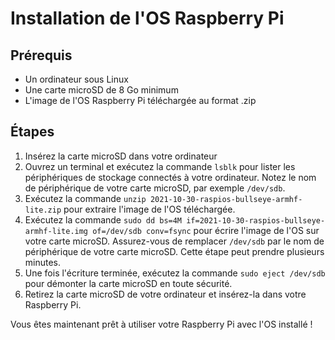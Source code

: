 # Installation de l'OS Raspberry Pi

## Prérequis

- Un ordinateur sous Linux
- Une carte microSD de 8 Go minimum
- L'image de l'OS Raspberry Pi téléchargée au format .zip

## Étapes

1. Insérez la carte microSD dans votre ordinateur
2. Ouvrez un terminal et exécutez la commande `lsblk` pour lister les périphériques de stockage connectés à votre ordinateur. Notez le nom de périphérique de votre carte microSD, par exemple `/dev/sdb`.
3. Exécutez la commande `unzip 2021-10-30-raspios-bullseye-armhf-lite.zip` pour extraire l'image de l'OS téléchargée.
4. Exécutez la commande `sudo dd bs=4M if=2021-10-30-raspios-bullseye-armhf-lite.img of=/dev/sdb conv=fsync` pour écrire l'image de l'OS sur votre carte microSD. Assurez-vous de remplacer `/dev/sdb` par le nom de périphérique de votre carte microSD. Cette étape peut prendre plusieurs minutes.
5. Une fois l'écriture terminée, exécutez la commande `sudo eject /dev/sdb` pour démonter la carte microSD en toute sécurité.
6. Retirez la carte microSD de votre ordinateur et insérez-la dans votre Raspberry Pi.

Vous êtes maintenant prêt à utiliser votre Raspberry Pi avec l'OS installé !
